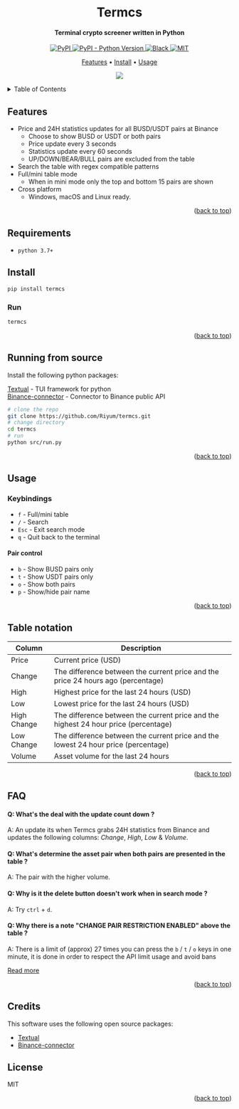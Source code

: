 <a name="top"></a>

<h1 align="center">
  Termcs
</h1>

<h4 align="center">Terminal crypto screener written in Python</h4>

<p align="center">
  <a href="https://pypi.org/project/termcs/">
    <img alt="PyPI" src="https://img.shields.io/pypi/v/termcs">
  </a>
  <a href="https://www.python.org/downloads/">
    <img alt="PyPI - Python Version" src="https://img.shields.io/pypi/pyversions/termcs">
  </a>
  <a href="https://black.readthedocs.io/en/stable/">
    <img alt="Black" src="https://img.shields.io/badge/code_style-black-black">
  </a>
  <a href="https://opensource.org/licenses/MIT">
    <img alt="MIT" src="https://img.shields.io/badge/License-MIT-yellow.svg?style=flat">
  </a>
</p>

<p align="center">
  <a href="#features">Features</a> •
  <a href="#install">Install</a> •
  <a href="#usage">Usage</a>
</p>

<p align="center">
  <img align="center" src="https://raw.githubusercontent.com/Riyum/termcs/master/imgs/demo.gif" />
</p>

<details>
  <summary>Table of Contents</summary>
  <ol>
    <li><a href="#features">Features</a></li>
    <li><a href="#install">Install</a></li>
    <li><a href="#running-from-source">Running from source</a></li>
    <li><a href="#usage">Usage</a></li>
    <li><a href="#table-notation">Table notation</a></li>
    <li><a href="#faq">FAQ</a></li>
    <li><a href="#credits">Credits</a></li>
    <li><a href="#license">License</a></li>
  </ol>
</details>

## Features

* Price and 24H statistics updates for all BUSD/USDT pairs at Binance
  - Choose to show BUSD or USDT or both pairs
  - Price update every 3 seconds
  - Statistics update every 60 seconds
  - UP/DOWN/BEAR/BULL pairs are excluded from the table
* Search the table with regex compatible patterns
* Full/mini table mode
  - When in mini mode only the top and bottom 15 pairs are shown
* Cross platform
  - Windows, macOS and Linux ready.

<p align="right">(<a href="#top">back to top</a>)</p>

## Requirements

* `python 3.7+`

## Install

```sh
pip install termcs
```

### Run

```sh
termcs
```

<p align="right">(<a href="#top">back to top</a>)</p>

## Running from source

Install the following python packages:

[Textual](https://github.com/Textualize/textual) - TUI framework for python  
[Binance-connector](https://github.com/binance/binance-connector-python) - Connector to Binance public API

   ```sh
   # clone the repo
   git clone https://github.com/Riyum/termcs.git
   # change directory
   cd termcs
   # run
   python src/run.py
   ```

<p align="right">(<a href="#top">back to top</a>)</p>

## Usage

### Keybindings

* `f` - Full/mini table
* `/` - Search
* `Esc` - Exit search mode
* `q` - Quit back to the terminal 

#### Pair control

* `b` - Show BUSD pairs only
* `t` - Show USDT pairs only
* `o` - Show both pairs
* `p` - Show/hide pair name

<p align="right">(<a href="#top">back to top</a>)</p>

## Table notation

| Column        | Description                                                                         |
| ------------- | -------------                                                                       |
| Price         | Current price (USD)                                                                 |
| Change        | The difference between the current price and the price 24 hours ago (percentage)    |
| High          | Highest price for the last 24 hours (USD)                                           |
| Low           | Lowest price for the last 24 hours (USD)                                            |
| High Change   | The difference between the current price and the highest 24 hour price (percentage) |
| Low Change    | The difference between the current price and the lowest 24 hour price (percentage)  |
| Volume        | Asset volume for the last 24 hours                                                  |

<p align="right">(<a href="#top">back to top</a>)</p>

## FAQ

#### Q: What's the deal with the update count down ? 

A: An update its when Termcs grabs 24H statistics from Binance and updates the following columns: *Change*, *High*, *Low* & *Volume*.

#### Q: What's determine the asset pair when both pairs are presented in the table ?

A: The pair with the higher volume.

#### Q: Why is it the delete button doesn't work when in search mode ?

A: Try `ctrl` + `d`.

#### Q: Why there is a note "CHANGE PAIR RESTRICTION ENABLED" above the table ?

A: There is a limit of (approx) 27 times you can press the `b` / `t` / `o` keys in one minute, it is done in order to respect the API limit usage and avoid bans

[Read more](https://binance-docs.github.io/apidocs/spot/en/#limits)

<p align="right">(<a href="#top">back to top</a>)</p>

## Credits

This software uses the following open source packages:

- [Textual](https://github.com/Textualize/textual)
- [Binance-connector](https://github.com/binance/binance-connector-python)

## License

MIT

<p align="right">(<a href="#top">back to top</a>)</p>
